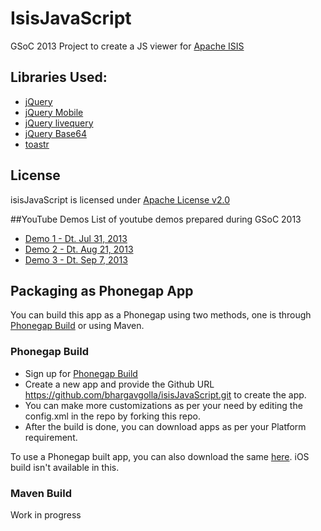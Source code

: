 # IsisJavaScript

GSoC 2013 Project to create a JS viewer for [Apache ISIS](http://isis.apache.org/)


## Libraries Used:
* [jQuery](http://jquery.com/)
* [jQuery Mobile](http://jquerymobile.com/)
* [jQuery livequery](https://github.com/brandonaaron/livequery/)
* [jQuery Base64](https://github.com/yatt/jquery.base64/)
* [toastr](https://github.com/CodeSeven/toastr/)

## License
isisJavaScript is licensed under [Apache License v2.0](http://www.apache.org/licenses/LICENSE-2.0)

##YouTube Demos
List of youtube demos prepared during GSoC 2013
* [Demo 1 - Dt. Jul 31, 2013](http://youtu.be/AeG0qjNC17c)
* [Demo 2 - Dt. Aug 21, 2013](http://youtu.be/mnvXvqFyU2w)	
* [Demo 3 - Dt. Sep 7, 2013](http://youtu.be/o_REbP2OlNU)	

## Packaging as Phonegap App
You can build this app as a Phonegap using two methods, one is through [Phonegap Build](http://build.phonegap.com/) or using Maven.
### Phonegap Build
* Sign up for [Phonegap Build](http://build.phonegap.com/)
* Create a new app and provide the Github URL https://github.com/bhargavgolla/isisJavaScript.git to create the app. 
* You can make more customizations as per your need by editing the config.xml in the repo by forking this repo.
* After the build is done, you can download apps as per your Platform requirement.

To use a Phonegap built app, you can also download the same [here](https://build.phonegap.com/apps/562086/share). iOS build isn't available in this.

### Maven Build
Work in progress
